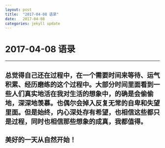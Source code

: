 ```yaml
---
layout: post
title:  "2017-04-08 语录"
date:   2017-04-08
categories: jekyll update
---
```

# 2017-04-08 语录

------
## 总觉得自己还在过程中，在一个需要时间来等待、运气积累、经历磨练的这个过程中。大部分时间里面看到一些人们真实地活在我对生活的想象中，的确是会偷偷地，深深地羡慕。也偶尔会掉入反复无常的自卑和失望里面。但是始终，内心深处存有希望，也相信这些都只是过程，同时也相信那些想象的成真，我都值得。

## 美好的一天从自然开始！ 

